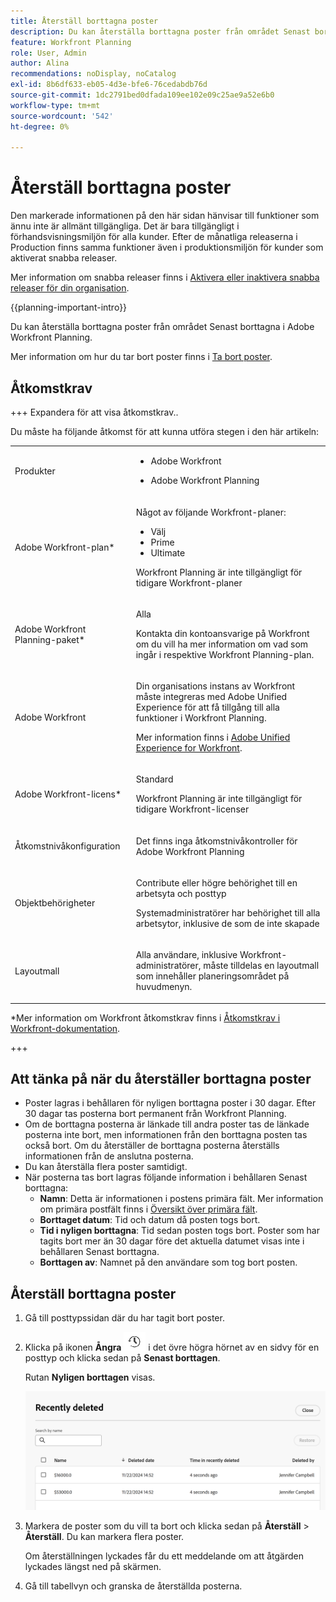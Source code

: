 ```yaml
---
title: Återställ borttagna poster
description: Du kan återställa borttagna poster från området Senast borttagna i Adobe Workfront Planning.
feature: Workfront Planning
role: User, Admin
author: Alina
recommendations: noDisplay, noCatalog
exl-id: 8b6df633-eb05-4d3e-bfe6-76cedabdb76d
source-git-commit: 1dc2791bed0dfada109ee102e09c25ae9a52e6b0
workflow-type: tm+mt
source-wordcount: '542'
ht-degree: 0%

---
```


# Återställ borttagna poster

<span class="preview">Den markerade informationen på den här sidan hänvisar till funktioner som ännu inte är allmänt tillgängliga. Det är bara tillgängligt i förhandsvisningsmiljön för alla kunder. Efter de månatliga releaserna i Production finns samma funktioner även i produktionsmiljön för kunder som aktiverat snabba releaser. </span>

<span class="preview">Mer information om snabba releaser finns i [Aktivera eller inaktivera snabba releaser för din organisation](/help/quicksilver/administration-and-setup/set-up-workfront/configure-system-defaults/enable-fast-release-process.md). </span>

{{planning-important-intro}}

Du kan återställa borttagna poster från området Senast borttagna i Adobe Workfront Planning.

Mer information om hur du tar bort poster finns i [Ta bort poster](/help/quicksilver/planning/records/delete-records.md).

## Åtkomstkrav

+++ Expandera för att visa åtkomstkrav..

Du måste ha följande åtkomst för att kunna utföra stegen i den här artikeln:

<table style="table-layout:auto"> 
<col> 
</col> 
<col> 
</col> 
<tbody> 
    <tr> 
<tr> 
<td> 
   <p> Produkter</p> </td> 
   <td> 
   <ul><li><p> Adobe Workfront</p></li> 
   <li><p> Adobe Workfront Planning<p></li></ul></td> 
  </tr>   
<tr> 
   <td role="rowheader"><p>Adobe Workfront-plan*</p></td> 
   <td> 
<p>Något av följande Workfront-planer:</p> 
<ul><li>Välj</li> 
<li>Prime</li> 
<li>Ultimate</li></ul> 
<p>Workfront Planning är inte tillgängligt för tidigare Workfront-planer</p> 
   </td> 
<tr> 
   <td role="rowheader"><p>Adobe Workfront Planning-paket*</p></td> 
   <td> 
<p>Alla </p> 
<p>Kontakta din kontoansvarige på Workfront om du vill ha mer information om vad som ingår i respektive Workfront Planning-plan. </p> 
   </td> 
 <tr> 
   <td role="rowheader"><p>Adobe Workfront</p></td> 
   <td> 
<p>Din organisations instans av Workfront måste integreras med Adobe Unified Experience för att få tillgång till alla funktioner i Workfront Planning.</p> 
<p>Mer information finns i <a href="/help/quicksilver/workfront-basics/navigate-workfront/workfront-navigation/adobe-unified-experience.md">Adobe Unified Experience for Workfront</a>. </p> 
   </td> 
   </tr> 
  </tr> 
  <tr> 
   <td role="rowheader"><p>Adobe Workfront-licens*</p></td> 
   <td><p> Standard</p>
   <p>Workfront Planning är inte tillgängligt för tidigare Workfront-licenser</p> 
  </td> 
  </tr> 
  <tr> 
   <td role="rowheader"><p>Åtkomstnivåkonfiguration</p></td> 
   <td> <p>Det finns inga åtkomstnivåkontroller för Adobe Workfront Planning</p>   
</td> 
  </tr> 
<tr> 
   <td role="rowheader"><p>Objektbehörigheter</p></td> 
   <td>   <p>Contribute eller högre behörighet till en arbetsyta <span class="preview">och posttyp</span> </a> </p>  
   <p>Systemadministratörer har behörighet till alla arbetsytor, inklusive de som de inte skapade</p> </td> 
  </tr> 
<tr> 
   <td role="rowheader"><p>Layoutmall</p></td> 
   <td> <p>Alla användare, inklusive Workfront-administratörer, måste tilldelas en layoutmall som innehåller planeringsområdet på huvudmenyn. </p> </td> 
  </tr> 
</tbody> 
</table>

*Mer information om Workfront åtkomstkrav finns i [Åtkomstkrav i Workfront-dokumentation](/help/quicksilver/administration-and-setup/add-users/access-levels-and-object-permissions/access-level-requirements-in-documentation.md).

+++

<!--replace the layout template info in the table with this at release: 


<p>In the Production environment, all users including the System Administrators must be assigned to a layout template that includes the Planning areas.</p>
<p><span class="preview">In the Preview environment, Standard users and System Administrators have the Planning area enabled by default.</span></p>

-->

## Att tänka på när du återställer borttagna poster

* Poster lagras i behållaren för nyligen borttagna poster i 30 dagar. Efter 30 dagar tas posterna bort permanent från Workfront Planning.
* Om de borttagna posterna är länkade till andra poster tas de länkade posterna inte bort, men informationen från den borttagna posten tas också bort. Om du återställer de borttagna posterna återställs informationen från de anslutna posterna.
* Du kan återställa flera poster samtidigt.
* När posterna tas bort lagras följande information i behållaren Senast borttagna:
   * **Namn**: Detta är informationen i postens primära fält. Mer information om primära postfält finns i [Översikt över primära fält](/help/quicksilver/planning/fields/primary-field-overview.md).
   * **Borttaget datum**: Tid och datum då posten togs bort.
   * **Tid i nyligen borttagna**: Tid sedan posten togs bort. Poster som har tagits bort mer än 30 dagar före det aktuella datumet visas inte i behållaren Senast borttagna.
   * **Borttagen av**: Namnet på den användare som tog bort posten.

## Återställ borttagna poster

1. Gå till posttypssidan där du har tagit bort poster.
1. Klicka på ikonen **Ångra** ![Ångra ](assets/undo-icon.png) i det övre högra hörnet av en sidvy för en posttyp och klicka sedan på **Senast borttagen**.

   Rutan **Nyligen borttagen** visas.

   ![Rutan har nyligen tagits bort](assets/recently-deleted-box.png)

1. Markera de poster som du vill ta bort och klicka sedan på **Återställ** > **Återställ**. Du kan markera flera poster.

   Om återställningen lyckades får du ett meddelande om att åtgärden lyckades längst ned på skärmen.
1. Gå till tabellvyn och granska de återställda posterna.
